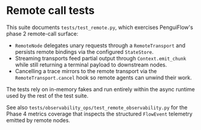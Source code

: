 # Remote call tests

This suite documents `tests/test_remote.py`, which exercises PenguiFlow's
phase 2 remote-call surface:

* `RemoteNode` delegates unary requests through a `RemoteTransport` and
  persists remote bindings via the configured `StateStore`.
* Streaming transports feed partial output through `Context.emit_chunk`
  while still returning a terminal payload to downstream nodes.
* Cancelling a trace mirrors to the remote transport via the
  `RemoteTransport.cancel` hook so remote agents can unwind their work.

The tests rely on in-memory fakes and run entirely within the async runtime
used by the rest of the test suite.

See also `tests/observability_ops/test_remote_observability.py` for the Phase 4
metrics coverage that inspects the structured `FlowEvent` telemetry emitted by
remote nodes.
